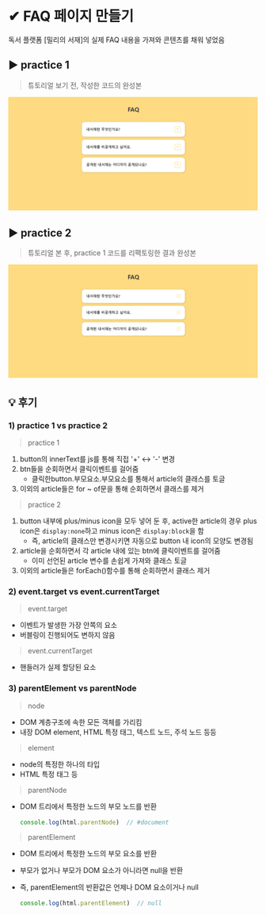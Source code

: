 # ✔ FAQ 페이지 만들기

독서 플랫폼 [밀리의 서재]의 실제 FAQ 내용을 가져와 콘텐츠를 채워 넣었음

## ▶ practice 1

> 튜토리얼 보기 전, 작성한 코드의 완성본

![](../gif/FAQ페이지만들기1.gif)


## ▶ practice 2

> 튜토리얼 본 후, practice 1 코드를 리팩토링한 결과 완성본

![](../gif/FAQ페이지만들기2.gif)


## 💡 후기

### 1) practice 1 vs practice 2

> practice 1
1. button의 innerText를 js를 통해 직접 '+' ↔ '-' 변경
2. btn들을 순회하면서 클릭이벤트를 걸어줌
   - 클릭한button.부모요소.부모요소를 통해서 article의 클래스를 토글
3. 이외의 article들은 for ~ of문을 통해 순회하면서 클래스를 제거

> practice 2
1. button 내부에 plus/minus icon을 모두 넣어 둔 후, active한 article의 경우 plus icon은 `display:none`하고 minus icon은 `display:block`을 함
   - 즉, article의 클래스만 변경시키면 자동으로 button 내 icon의 모양도 변경됨
2. article을 순회하면서 각 article 내에 있는 btn에 클릭이벤트를 걸어줌
   - 이미 선언된 article 변수를 손쉽게 가져와 클래스 토글
3. 이외의 article들은 forEach()함수를 통해 순회하면서 클래스 제거


### 2) event.target vs event.currentTarget

> event.target
- 이벤트가 발생한 가장 안쪽의 요소
- 버블링이 진행되어도 변하지 않음

> event.currentTarget
- 핸들러가 실제 할당된 요소


### 3) parentElement vs parentNode

> node
- DOM 계층구조에 속한 모든 객체를 가리킴
- 내장 DOM element, HTML 특정 태그, 텍스트 노드, 주석 노드 등등

> element
- node의 특정한 하나의 타입
- HTML 특정 태그 등

> parentNode
- DOM 트리에서 특정한 노드의 부모 노드를 반환

  ```js
  console.log(html.parentNode)  // #document
  ```

> parentElement
- DOM 트리에서 특정한 노드의 부모 요소를 반환
- 부모가 없거나 부모가 DOM 요소가 아니라면 null을 반환
- 즉, parentElement의 반환값은 언제나 DOM 요소이거나 null

  ```js
  console.log(html.parentElement)  // null
  ```